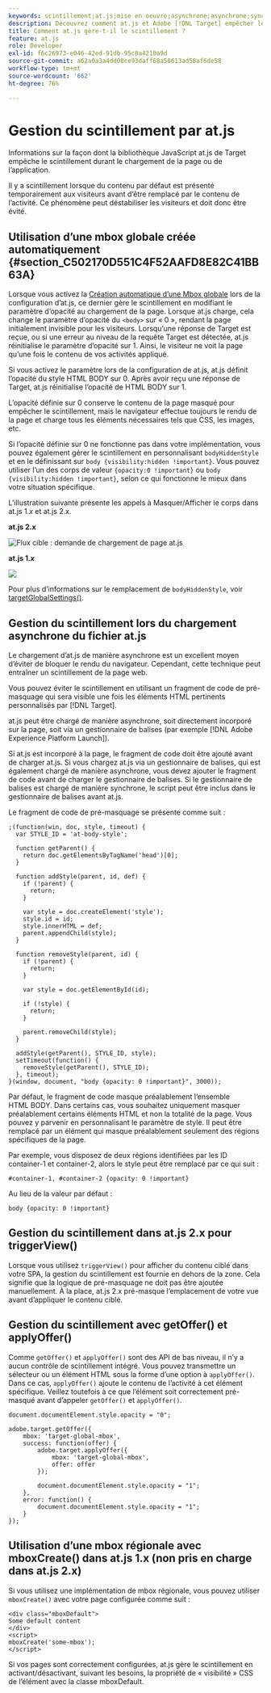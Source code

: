 ```yaml
---
keywords: scintillement;at.js;mise en oeuvre;asynchrone;asynchrone;synchrone;synchrone;synchrone
description: Découvrez comment at.js et Adobe [!DNL Target] empêcher le scintillement (le contenu par défaut s’affiche momentanément avant d’être remplacé par le contenu de l’activité) au chargement de la page ou de l’application.
title: Comment at.js gère-t-il le scintillement ?
feature: at.js
role: Developer
exl-id: f6c26973-e046-42ed-91db-95c8a4210a9d
source-git-commit: a62a0a3a4dd08ce93daff68a50613ad58af6de58
workflow-type: tm+mt
source-wordcount: '662'
ht-degree: 76%

---
```


# Gestion du scintillement par at.js

Informations sur la façon dont la bibliothèque JavaScript at.js de Target empêche le scintillement durant le chargement de la page ou de l’application.

Il y a scintillement lorsque du contenu par défaut est présenté temporairement aux visiteurs avant d’être remplacé par le contenu de l’activité. Ce phénomène peut déstabiliser les visiteurs et doit donc être évité.

## Utilisation d’une mbox globale créée automatiquement {#section_C502170D551C4F52AAFD8E82C41BB63A}

Lorsque vous activez la [Création automatique d’une Mbox globale](/help/main/c-implementing-target/c-implementing-target-for-client-side-web/t-mbox-download/c-understanding-global-mbox/understanding-global-mbox.md#concept_76AC0EC995A048238F3220F53773DB13) lors de la configuration d’at.js, ce dernier gère le scintillement en modifiant le paramètre d’opacité au chargement de la page. Lorsque at.js charge, cela change le paramètre d’opacité du `<body>` sur « 0 », rendant la page initialement invisible pour les visiteurs. Lorsqu’une réponse de Target est reçue, ou si une erreur au niveau de la requête Target est détectée, at.js réinitialise le paramètre d’opacité sur 1. Ainsi, le visiteur ne voit la page qu’une fois le contenu de vos activités appliqué.

Si vous activez le paramètre lors de la configuration de at.js, at.js définit l’opacité du style HTML BODY sur 0. Après avoir reçu une réponse de Target, at.js réinitialise l’opacité de HTML BODY sur 1.

L’opacité définie sur 0 conserve le contenu de la page masqué pour empêcher le scintillement, mais le navigateur effectue toujours le rendu de la page et charge tous les éléments nécessaires tels que CSS, les images, etc.

Si l’opacité définie sur 0 ne fonctionne pas dans votre implémentation, vous pouvez également gérer le scintillement en personnalisant `bodyHiddenStyle` et en le définissant sur `body {visibility:hidden !important}`. Vous pouvez utiliser l’un des corps de valeur `{opacity:0 !important}` ou `body {visibility:hidden !important}`, selon ce qui fonctionne le mieux dans votre situation spécifique.

L’illustration suivante présente les appels à Masquer/Afficher le corps dans at.js 1.*x* et at.js 2.x.

**at.js 2.x**

![Flux cible : demande de chargement de page at.js](/help/main/c-implementing-target/c-implementing-target-for-client-side-web/assets/atjs-20-flow-page-load-request.png)

**at.js 1.*x***

![](assets/target-flow2.png)

Pour plus d’informations sur le remplacement de `bodyHiddenStyle`, voir [targetGlobalSettings()](/help/main/c-implementing-target/c-implementing-target-for-client-side-web/targetgobalsettings.md).

## Gestion du scintillement lors du chargement asynchrone du fichier at.js

Le chargement d’at.js de manière asynchrone est un excellent moyen d’éviter de bloquer le rendu du navigateur. Cependant, cette technique peut entraîner un scintillement de la page web.

Vous pouvez éviter le scintillement en utilisant un fragment de code de pré-masquage qui sera visible une fois les éléments HTML pertinents personnalisés par [!DNL Target].

at.js peut être chargé de manière asynchrone, soit directement incorporé sur la page, soit via un gestionnaire de balises (par exemple [!DNL Adobe Experience Platform Launch]).

Si at.js est incorporé à la page, le fragment de code doit être ajouté avant de charger at.js. Si vous chargez at.js via un gestionnaire de balises, qui est également chargé de manière asynchrone, vous devez ajouter le fragment de code avant de charger le gestionnaire de balises. Si le gestionnaire de balises est chargé de manière synchrone, le script peut être inclus dans le gestionnaire de balises avant at.js.

Le fragment de code de pré-masquage se présente comme suit :

```
;(function(win, doc, style, timeout) {
  var STYLE_ID = 'at-body-style';

  function getParent() {
    return doc.getElementsByTagName('head')[0];
  }

  function addStyle(parent, id, def) {
    if (!parent) {
      return;
    }

    var style = doc.createElement('style');
    style.id = id;
    style.innerHTML = def;
    parent.appendChild(style);
  }

  function removeStyle(parent, id) {
    if (!parent) {
      return;
    }

    var style = doc.getElementById(id);

    if (!style) {
      return;
    }

    parent.removeChild(style);
  }

  addStyle(getParent(), STYLE_ID, style);
  setTimeout(function() {
    removeStyle(getParent(), STYLE_ID);
  }, timeout);
}(window, document, "body {opacity: 0 !important}", 3000));
```

Par défaut, le fragment de code masque préalablement l’ensemble HTML BODY. Dans certains cas, vous souhaitez uniquement masquer préalablement certains éléments HTML et non la totalité de la page. Vous pouvez y parvenir en personnalisant le paramètre de style. Il peut être remplacé par un élément qui masque préalablement seulement des régions spécifiques de la page.

Par exemple, vous disposez de deux régions identifiées par les ID container-1 et container-2, alors le style peut être remplacé par ce qui suit :

```
#container-1, #container-2 {opacity: 0 !important}
```

Au lieu de la valeur par défaut :

```
body {opacity: 0 !important}
```

## Gestion du scintillement dans at.js 2.x pour triggerView()

Lorsque vous utilisez `triggerView()` pour afficher du contenu ciblé dans votre SPA, la gestion du scintillement est fournie en dehors de la zone. Cela signifie que la logique de pré-masquage ne doit pas être ajoutée manuellement. À la place, at.js 2.x pré-masque l’emplacement de votre vue avant d’appliquer le contenu ciblé.

## Gestion du scintillement avec getOffer() et applyOffer()

Comme `getOffer()` et `applyOffer()` sont des API de bas niveau, il n’y a aucun contrôle de scintillement intégré. Vous pouvez transmettre un sélecteur ou un élément HTML sous la forme d’une option à `applyOffer()`. Dans ce cas, `applyOffer()` ajoute le contenu de l’activité à cet élément spécifique. Veillez toutefois à ce que l’élément soit correctement pré-masqué avant d’appeler `getOffer()` et `applyOffer()`.

```
document.documentElement.style.opacity = "0";
 
adobe.target.getOffer({
    mbox: 'target-global-mbox',
    success: function(offer) {
        adobe.target.applyOffer({
            mbox: 'target-global-mbox',
            offer: offer
        });
 
        document.documentElement.style.opacity = "1";
    },
    error: function() {
        document.documentElement.style.opacity = "1";        
    }
});
```

## Utilisation d’une mbox régionale avec mboxCreate() dans at.js 1.x (non pris en charge dans at.js 2.x)

Si vous utilisez une implémentation de mbox régionale, vous pouvez utiliser `mboxCreate()` avec votre page configurée comme suit :

```
<div class="mboxDefault">
Some default content
</div>
<script>
mboxCreate('some-mbox');
</script>
```

Si vos pages sont correctement configurées, at.js gère le scintillement en activant/désactivant, suivant les besoins, la propriété de « visibilité » CSS de l’élément avec la classe mboxDefault.
